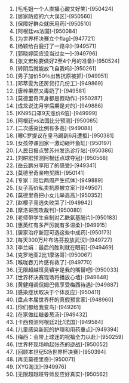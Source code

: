 
1. [毛毛姐一个人直播心酸又好笑]-[950424]
1. [居家防疫的六大误区]-[950560]
1. [保障好群众就医用药]-[950510]
1. [阿根廷vs法国]-[950084]
1. [为世界杯决赛立个flag]-[947721]
1. [杨颖给白鹿打了一路伞]-[949571]
1. [郭晓婷回应没当过女一]-[949796]
1. [张文宏称要做好2至4个月的准备]-[950524]
1. [转阴后就能放飞自我吗]-[950261]
1. [男子加价50％出售抗原被抓]-[949951]
1. [邓萃雯为还房贷打几份工]-[949869]
1. [唐梓果然又毒奶了]-[949581]
1. [莫德里奇浑身都是假动作]-[950287]
1. [成龙说沈月学后期是对的]-[949886]
1. [KN95口罩9天涨价6倍]-[949999]
1. [阿根廷vs法国比分预测]-[950085]
1. [二次感染比例有多高]-[949088]
1. [曝C罗提议在皇马踢到6月遭拒]-[950381]
1. [女孩停课回家一激动砸坏鱼缸]-[950197]
1. [人民日报点赞苏州发热诊疗站]-[950386]
1. [刘畊宏预测阿根廷点球夺冠]-[950568]
1. [岳云鹏分享阳了的感受]-[949341]
1. [莫德里奇亲吻奖牌]-[950141]
1. [专家：阳后两周产生抗体]-[949889]
1. [女子高价私卖抗原被立案]-[949507]
1. [莫德里奇把小女儿举高高]-[950352]
1. [赵樱子竞选失败哭了]-[949942]
1. [摩洛哥围攻裁判]-[950080]
1. [老师带学生自制对乙酰氨基酚片]-[950183]
1. [惠英红有多严厉就有多温柔]-[949915]
1. [居家治疗新冠可选这些中成药]-[950173]
1. [每天300万片布洛芬投放武汉]-[949727]
1. [李兰娟：最后的胜利就在眼前]-[949469]
1. [克罗地亚2比1摩洛哥]-[950067]
1. [喉咙吞刀片感有救了]-[949770]
1. [无限超越班吴镇宇是我的嘴替吧]-[950033]
1. [世界杯决赛现场将播放心墙]-[949648]
1. [黄健翔调侃姆巴佩享受梅西待遇]-[949887]
1. [感染症状取决于个体反应]-[950411]
1. [盘点本届世界杯的真假预言家]-[948960]
1. [你们都给我变鸟]-[949261]
1. [在家做红糖姜葱汤]-[949432]
1. [卡西预测阿根廷2比1法国]-[949584]
1. [儿童感染新冠的护理和用药重点]-[949394]
1. [梅西：会带上球迷的祝福全力以赴]-[950259]
1. [世界杯现场响起张杰的逆战]-[950052]
1. [回顾本世纪5场世界杯决赛]-[950394]
1. [再见莫德里奇]-[950071]
1. [XYG淘汰]-[949976]
1. [无限超越班导师反应好真实]-[950562]